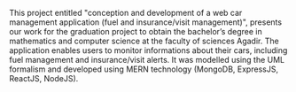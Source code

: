 This project entitled "conception and development of a web car 
management application (fuel and insurance/visit management)", presents 
our work for the graduation project to obtain the bachelor’s degree in 
mathematics and computer science at the faculty of sciences Agadir.
The application enables users to monitor informations about their cars,
including fuel management and insurance/visit alerts. It was modelled using 
the UML formalism and developed using MERN technology
(MongoDB, ExpressJS, ReactJS, NodeJS). 
